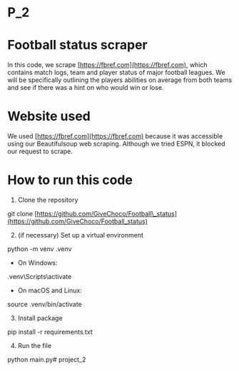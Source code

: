 # P_2
# Football status scraper

In this code, we scrape [https://fbref.com](https://fbref.com), which contains match logs, team and player status of major football leagues. We will be specifically outlining the players abilities on average from both teams and see if there was a hint on who would win or lose. 

# Website used

We used [https://fbref.com](https://fbref.com) because it was accessible using our Beautifulsoup web scraping. Although we tried ESPN, it blocked our request to scrape. 

# How to run this code 

1. Clone the repository 

git clone [https://github.com/GiveChoco/Football\_status](https://github.com/GiveChoco/Football_status)

2. (if necessary) Set up a virtual environment

python \-m venv .venv 

*  On Windows:

.venv\\Scripts\\activate

* On macOS and Linux:

source .venv/bin/activate

3. Install package 

pip install \-r requirements.txt

4. Run the file

python main.py# project_2
